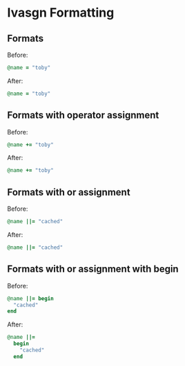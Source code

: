 # Ivasgn Formatting

## Formats

Before:

```ruby
@name = "toby"
```

After:

```ruby
@name = "toby"
```

## Formats with operator assignment

Before:

```ruby
@name += "toby"
```

After:

```ruby
@name += "toby"
```

## Formats with or assignment

Before:

```ruby
@name ||= "cached"
```

After:

```ruby
@name ||= "cached"
```

## Formats with or assignment with begin

Before:

```ruby
@name ||= begin
  "cached"
end
```

After:

```ruby
@name ||=
  begin
    "cached"
  end
```
